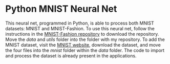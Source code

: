 # Python MNIST Neural Net
  This neural net, programmed in Python, is able to process both MNIST datasets: MNIST and MNIST-Fashion.
  To use this neural net, follow the instructions in the [MNIST-Fashion repository](https://github.com/zalandoresearch/fashion-mnist) to download the repository. Move the *data* and *utils* folder into the folder with my repository.
  To add the MNIST dataset, visit the [MNIST website](http://yann.lecun.com/exdb/mnist/), download the dataset, and move the four files into the *mnist* folder within the *data* folder.
  The code to import and process the dataset is already present in the applications.
